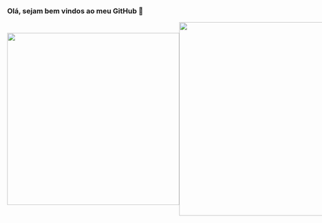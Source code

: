 ### Olá, sejam bem vindos ao meu GitHub 👋

<div style="display: flex; align-items: center; justify-content: space-evenly">
  <img width="400" src="https://github-readme-stats.vercel.app/api/top-langs/?username=LucBonnet&layout=compact&theme=dark" />
  <img width="450" src="https://github-readme-stats.vercel.app/api?username=LucBonnet&show_icons=true&theme=dark" />
</div>
